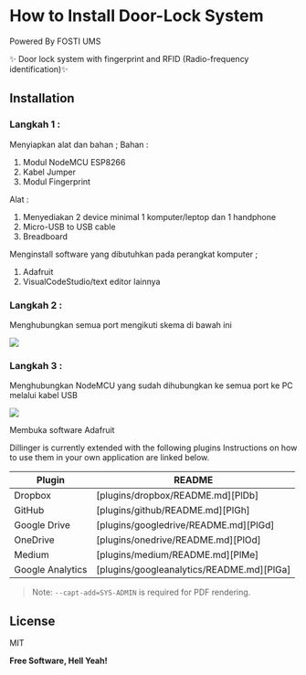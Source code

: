 # How to Install Door-Lock System

Powered By FOSTI UMS

✨ Door lock system with fingerprint and RFID (Radio-frequency identification)✨  

## Installation
### Langkah 1 :
Menyiapkan alat dan bahan ;
Bahan :
1. Modul NodeMCU ESP8266
2. Kabel Jumper
3. Modul Fingerprint

Alat :
1. Menyediakan 2 device minimal 1 komputer/leptop dan 1 handphone
2. Micro-USB to USB cable
3. Breadboard

Menginstall software yang dibutuhkan pada perangkat komputer ;
1. Adafruit
2. VisualCodeStudio/text editor lainnya

### Langkah 2 :
Menghubungkan semua port mengikuti skema di bawah ini

![](https://raw.githubusercontent.com/imaana/door-lock/main/assets/picture1.jpeg)

### Langkah 3 :
Menghubungkan NodeMCU yang sudah dihubungkan ke semua port ke PC melalui kabel USB

![](https://raw.githubusercontent.com/imaana/door-lock/main/assets/picture2.jpeg)

Membuka software Adafruit



Dillinger is currently extended with the following plugins
Instructions on how to use them in your own application are linked below.

| Plugin | README |
| ------ | ------ |
| Dropbox | [plugins/dropbox/README.md][PlDb] |
| GitHub | [plugins/github/README.md][PlGh] |
| Google Drive | [plugins/googledrive/README.md][PlGd] |
| OneDrive | [plugins/onedrive/README.md][PlOd] |
| Medium | [plugins/medium/README.md][PlMe] |
| Google Analytics | [plugins/googleanalytics/README.md][PlGa] |


> Note: `--capt-add=SYS-ADMIN` is required for PDF rendering.


## License

MIT

**Free Software, Hell Yeah!**

